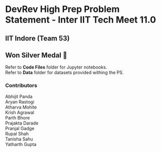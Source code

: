 # DevRev High Prep Problem Statement - Inter IIT Tech Meet 11.0
## IIT Indore (Team 53) 
## Won Silver Medal :2nd_place_medal:
 
Refer to **Code Files** folder for Jupyter notebooks.  
Refer to **Data** folder for datasets provided withing the PS.  

### Contributors  

Abhijit Panda  
Aryan Rastogi  
Atharva Mohite  
Krish Agrawal  
Parth Bhore  
Prajakta Darade  
Pranjal Gadge  
Rupal Shah  
Tanisha Sahu  
Yatharth Gupta  
